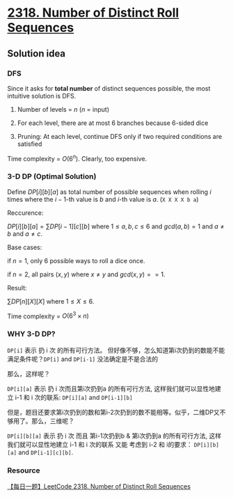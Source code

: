 # [2318. Number of Distinct Roll Sequences](https://leetcode.com/problems/number-of-distinct-roll-sequences/)

## Solution idea

### DFS
Since it asks for **total number** of distinct sequences possible, the most intuitive solution is DFS.

1) Number of levels = $n$ ($n$ = input)

2) For each level, there are at most $6$ branches because 6-sided dice

3) Pruning: At each level, continue DFS only if two required conditions are satisfied

Time complexity = $O(6^n)$. Clearly, too expensive.

### 3-D DP (Optimal Solution)
Define $DP[i][b][a]$ as total number of possible sequences when rolling $i$ times where the $i-1$-th value is $b$ and $i$-th value is $a$. (`X X X X b a`)

Reccurence:

$DP[i][b][a] = \sum DP[i-1][c][b]$ where $1\leq a,b,c \leq 6$ and $gcd(a,b)=1$ and $a\neq b$ and $a\neq c$.

Base cases:

if $n=1$, only $6$ possible ways to roll a dice once.

if $n=2$, all pairs $(x,y)$ where $x \neq y$ and $gcd(x,y) == 1$.

Result:

$\sum DP[n][X][X]$ where $1\leq X \leq 6$.

Time complexity = $O(6^3\times n)$

### WHY 3-D DP?
`DP[i]` 表示 扔 i 次 的所有可行方法。 但好像不够，怎么知道第i次扔到的数能不能满足条件呢？`DP[i]` and `DP[i-1]` 没法确定是不是合法的

那么，这样呢？

`DP[i][a]` 表示 扔 i 次而且第i次扔到a 的所有可行方法, 这样我们就可以显性地建立 i-1 和 i 次的联系: `DP[i][a]` and `DP[i-1][b]`

但是，题目还要求第i次扔到的数和第i-2次扔到的数不能相等。似乎，二维DP又不够用了。那么，三维呢？

`DP[i][b][a]` 表示 扔 i 次 而且 第i-1次扔到b & 第i次扔到a 的所有可行方法, 这样我们就可以显性地建立 i-1 和 i 次的联系 又能 考虑到 i-2 和 i的要求： `DP[i][b][a]` and `DP[i-1][c][b]`.

### Resource
[【每日一题】LeetCode 2318. Number of Distinct Roll Sequences](https://www.youtube.com/watch?v=7SZBLIga_-s&ab_channel=HuifengGuan)